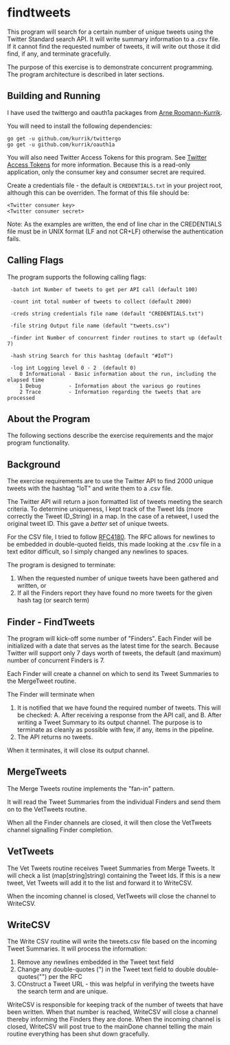 # findtweets

This program will search for a certain number of unique tweets using the Twitter Standard search API. It will write summary information
to a .csv file.  If it cannot find the requested number of tweets, it will write out those it did find, if any, and terminate gracefully.

The purpose of this exercise is to demonstrate concurrent programming.  The program architecture is described in later sections.

Building and Running
--------------------
I have used the twittergo and oauth1a packages from [Arne Roomann-Kurrik](https://github.com/kurrik?tab=repositories). 

You will need to install the following dependencies:

    go get -u github.com/kurrik/twittergo
    go get -u github.com/kurrik/oauth1a

You will also need Twitter Access Tokens for this program.  See [Twitter Access Tokens](https://developer.twitter.com/en/docs/basics/authentication/guides/access-tokens.html)
for more information.  Because this is a read-only application, only the consumer key and consumer secret are required.

Create a credentials file - the default is 
`CREDENTIALS.txt` in your project root, although this can be overriden.  The format of this file should be:

    <Twitter consumer key>
    <Twitter consumer secret>
    

Note: As the examples are written, the end of line char in the CREDENTIALS file
must be in UNIX format (LF and not CR+LF) otherwise the authentication fails.

Calling Flags
-------------

The program supports the following calling flags:

```
 -batch int Number of tweets to get per API call (default 100)
 
 -count int total number of tweets to collect (default 2000)
 
 -creds string credentials file name (default "CREDENTIALS.txt")
 
 -file string Output file name (default "tweets.csv")
 
 -finder int Number of concurrent finder routines to start up (default 7)
 
 -hash string Search for this hashtag (default "#IoT")
 
 -log int Logging level 0 - 2  (default 0)
    0 Informational - Basic information about the run, including the elapsed time
    1 Debug         - Information about the various go routines
    2 Trace         - Information regarding the tweets that are processed
 ```
  
About the Program
-------------------

The following sections describe the exercise requirements and the major program functionality.

Background
-------------

The exercise requirements are to use the Twitter API to find 2000 unique tweets with the hashtag "IoT" and write them to a .csv file.

The Twitter API will return a json formatted list of tweets meeting the search criteria. To determine uniqueness, I kept track of the 
Tweet Ids (more correctly the Tweet ID_String) in a map. In the case of a retweet, I used the original tweet ID.  This gave a _better_ set of unique tweets.

For the CSV file, I tried to follow [RFC4180](https://tools.ietf.org/html/rfc4180).  The RFC allows for newlines to be embedded in double-quoted fields,
this made looking at the .csv file in a text editor difficult, so I simply changed any newlines to spaces.

The program is designed to terminate:

1. When the requested number of unique tweets have been gathered and written, or
2. If all the Finders report they have found no more tweets for the given hash tag (or search term)

Finder - FindTweets
----------------------

The program will kick-off some number of "Finders".  Each Finder will be initialized with a date that serves as the latest time
for the search.  Because Twitter will support only 7 days worth of tweets, the default (and maximum) number of concurrent Finders is 7.

Each Finder will create a channel on which to send its Tweet Summaries to the MergeTweet routine.

The Finder will terminate when 
1. It is notified that we have found the required number of tweets.  This will be checked:
   A. After receiving a response from the API call, and
   B. After writing a Tweet Summary to its output channel.  The purpose is to terminate as cleanly as possible with few, if any, items in the pipeline.
2. The API returns no tweets.

When it terminates, it will close its output channel.

MergeTweets
--------------

The Merge Tweets routine implements the "fan-in" pattern.  

It will read the Tweet Summaries from the individual Finders and send them on to the VetTweets routine.

When all the Finder channels are closed, it will then close the VetTweets channel signalling Finder completion.

VetTweets
------------

The Vet Tweets routine receives Tweet Summaries from Merge Tweets.  It will check a list (map[string]string) containing the Tweet Ids.  If this is
a new tweet, Vet Tweets will add it to the list and forward it to WriteCSV.

When the incoming channel is closed, VetTweets will close the channel to WriteCSV.

WriteCSV
-----------

The Write CSV routine will write the tweets.csv file based on the incoming Tweet Summaries.  It will process the information:

1. Remove any newlines embedded in the Tweet text field
2. Change any double-quotes (") in the Tweet text field to double double-quotes("") per the RFC
3. COnstruct a Tweet URL - this was helpful in verifying the tweets have the search term and are unique.

WriteCSV is responsible for keeping track of the number of tweets that have been written.  When that number is reached, 
WriteCSV will close a channel thereby informing the Finders they are done.  When the incoming channel is closed, WriteCSV
will post true to the mainDone channel telling the main routine everything has been shut down gracefully.

